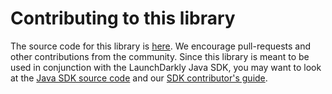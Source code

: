 Contributing to this library
============================

The source code for this library is [here](https://github.com/launchdarkly/java-client-dynamodb). We encourage pull-requests and other contributions from the community. Since this library is meant to be used in conjunction with the LaunchDarkly Java SDK, you may want to look at the [Java SDK source code](https://github.com/launchdarkly/java-client) and our [SDK contributor's guide](http://docs.launchdarkly.com/docs/sdk-contributors-guide).
